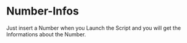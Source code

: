 # Number-Infos
Just insert a Number when you Launch the Script and you will get the Informations about the Number.
